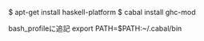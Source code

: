 $ apt-get install haskell-platform
$ cabal install ghc-mod

bash_profileに追記
export PATH=$PATH:~/.cabal/bin
